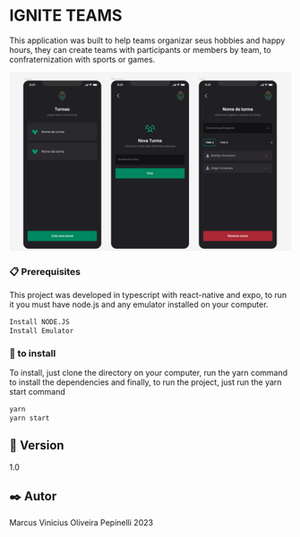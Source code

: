 # IGNITE TEAMS

This application was built to help teams organizar seus hobbies and happy hours, they can create teams with participants or members by team, to confraternization with sports or games.

<Img src="assets/readme.png"/>


### 📋 Prerequisites

This project was developed in typescript with react-native and expo, to run it you must have node.js and any emulator installed on your computer.

```
Install NODE.JS
Install Emulator

```

### 🔧 to install

To install, just clone the directory on your computer, run the yarn command to install the dependencies and finally, to run the project, just run the yarn start command

```
yarn
yarn start
```

## 📌 Version

1.0 

## ✒️ Autor

Marcus Vinicius Oliveira Pepinelli 2023

